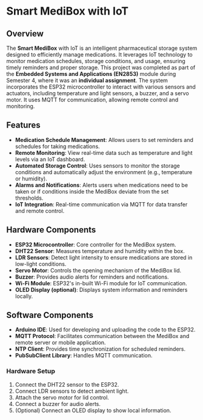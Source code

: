 # Smart MediBox with IoT

## Overview

The **Smart MediBox** with IoT is an intelligent pharmaceutical storage system designed to efficiently manage medications. It leverages IoT technology to monitor medication schedules, storage conditions, and usage, ensuring timely reminders and proper storage.
This project was completed as part of the **Embedded Systems and Applications (EN2853)** module during Semester 4, where it was an **individual assignment**. The system incorporates the ESP32 microcontroller to interact with various sensors and actuators, including temperature and light sensors, a buzzer, and a servo motor. It uses MQTT for communication, allowing remote control and monitoring.


## Features

- **Medication Schedule Management**: Allows users to set reminders and schedules for taking medications.
- **Remote Monitoring**: View real-time data such as temperature and light levels via an IoT dashboard.
- **Automated Storage Control**: Uses sensors to monitor the storage conditions and automatically adjust the environment (e.g., temperature or humidity).
- **Alarms and Notifications**: Alerts users when medications need to be taken or if conditions inside the MediBox deviate from the set thresholds.
- **IoT Integration**: Real-time communication via MQTT for data transfer and remote control.

## Hardware Components

- **ESP32 Microcontroller**: Core controller for the MediBox system.
- **DHT22 Sensor**: Measures temperature and humidity within the box.
- **LDR Sensors**: Detect light intensity to ensure medications are stored in low-light conditions.
- **Servo Motor**: Controls the opening mechanism of the MediBox lid.
- **Buzzer**: Provides audio alerts for reminders and notifications.
- **Wi-Fi Module**: ESP32's in-built Wi-Fi module for IoT communication.
- **OLED Display (optional)**: Displays system information and reminders locally.

## Software Components

- **Arduino IDE**: Used for developing and uploading the code to the ESP32.
- **MQTT Protocol**: Facilitates communication between the MediBox and remote server or mobile application.
- **NTP Client**: Provides time synchronization for scheduled reminders.
- **PubSubClient Library**: Handles MQTT communication.

### Hardware Setup
1. Connect the DHT22 sensor to the ESP32.
2. Connect LDR sensors to detect ambient light.
3. Attach the servo motor for lid control.
4. Connect a buzzer for audio alerts.
5. (Optional) Connect an OLED display to show local information.
